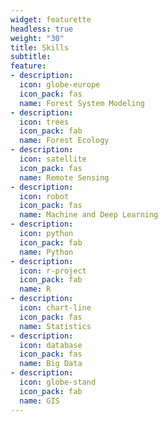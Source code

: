 ```yaml
---
widget: featurette
headless: true
weight: "30"
title: Skills
subtitle:
feature:
- description:
  icon: globe-europe
  icon_pack: fas
  name: Forest System Modeling
- description:
  icon: trees
  icon_pack: fab
  name: Forest Ecology
- description:
  icon: satellite
  icon_pack: fas
  name: Remote Sensing
- description:
  icon: robot
  icon_pack: fas
  name: Machine and Deep Learning
- description:
  icon: python
  icon_pack: fab
  name: Python
- description:
  icon: r-project
  icon_pack: fab
  name: R
- description:
  icon: chart-line
  icon_pack: fas
  name: Statistics
- description:
  icon: database
  icon_pack: fas
  name: Big Data
- description:
  icon: globe-stand
  icon_pack: fab
  name: GIS
---
```

